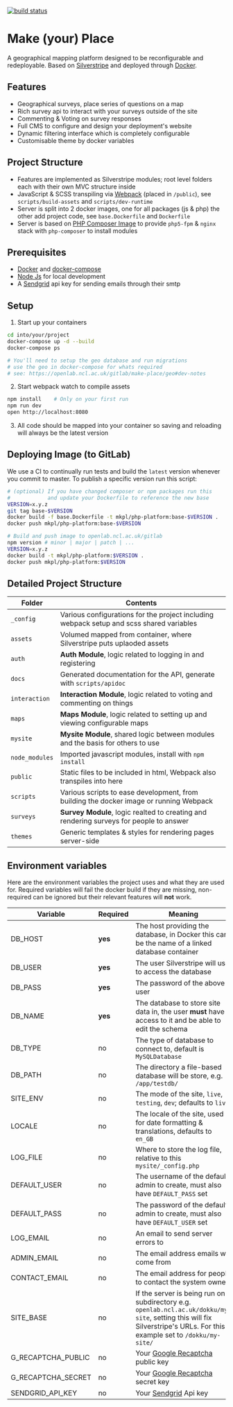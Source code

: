 [![build status](https://openlab.ncl.ac.uk/gitlab/make-place/web/badges/master/build.svg)](https://openlab.ncl.ac.uk/gitlab/make-place/web/commits/master)

# Make (your) Place
A geographical mapping platform designed to be reconfigurable and redeployable. Based on [Silverstripe](https://www.silverstripe.org/) and deployed through [Docker](https://www.docker.com/).

## Features

- Geographical surveys, place series of questions on a map
- Rich survey api to interact with your surveys outside of the site
- Commenting & Voting on survey responses
- Full CMS to configure and design your deployment's website
- Dynamic filtering interface which is completely configurable
- Customisable theme by docker variables

## Project Structure

- Features are implemented as Silverstripe modules; root level folders each with their own MVC structure inside
- JavaScript & SCSS transpiling via [Webpack](https://webpack.js.org/) (placed in `/public`), see `scripts/build-assets` and `scripts/dev-runtime`
- Server is split into 2 docker images, one for all packages (js & php) the other add project code, see `base.Dockerfile` and `Dockerfile`
- Server is based on [PHP Composer Image](https://openlab.ncl.ac.uk/gitlab/rob/composer-image) to provide `php5-fpm` & `nginx` stack with `php-composer` to install modules

## Prerequisites

- [Docker](https://www.docker.com/) and [docker-compose](https://docs.docker.com/compose/)
- [Node Js](https://nodejs.org) for local development
- A [Sendgrid](https://sendgrid.com/) api key for sending emails through their smtp

## Setup

1. Start up your containers
```bash
cd into/your/project
docker-compose up -d --build
docker-compose ps

# You'll need to setup the geo database and run migrations
# use the geo in docker-compose for whats required
# see: https://openlab.ncl.ac.uk/gitlab/make-place/geo#dev-notes
```
2. Start webpack watch to compile assets
```bash
npm install    # Only on your first run
npm run dev
open http://localhost:8080
```
3. All code should be mapped into your container so saving and reloading will always be the latest version

## Deploying Image (to GitLab)

We use a CI to continually run tests and build the `latest` version whenever you commit to master. To publish a specific version run this script:

```bash
# (optional) If you have changed composer or npm packages run this
#            and update your Dockerfile to reference the new base
VERSION=x.y.z
git tag base-$VERSION
docker build -f base.Dockerfile -t mkpl/php-platform:base-$VERSION .
docker push mkpl/php-platform:base-$VERSION

# Build and push image to openlab.ncl.ac.uk/gitlab
npm version # minor | major | patch | ...
VERSION=x.y.z
docker build -t mkpl/php-platform:$VERSION .
docker push mkpl/php-platform:$VERSION

```

## Detailed Project Structure

Folder | Contents
------ | --------
`_config` | Various configurations for the project including webpack setup and scss shared variables
`assets` | Volumed mapped from container, where Silverstripe puts uplaoded assets
`auth` | **Auth Module**, logic related to logging in and registering
`docs` | Generated documentation for the API, generate with `scripts/apidoc`
`interaction` | **Interaction Module**, logic related to voting and commenting on things
`maps` | **Maps Module**, logic related to setting up and viewing configurable maps
`mysite` | **Mysite Module**, shared logic between modules and the basis for others to use
`node_modules` | Imported javascript modules, install with `npm install`
`public` | Static files to be included in html, Webpack also transpiles into here
`scripts` | Various scripts to ease development, from building the docker image or running Webpack
`surveys` | **Survey Module**, logic realted to creating and rendering surveys for people to answer
`themes` | Generic templates & styles for rendering pages server-side

## Environment variables

Here are the environment variables the project uses and what they are used for. Required variables will fail the docker build if they are missing, non-required can be ignored but their relevant features will **not** work.

Variable                | Required  | Meaning
----------------------- | --------- | -------
DB_HOST                 | **yes**   | The host providing the database, in Docker this can be the name of a linked database container
DB_USER                 | **yes**   | The user Silverstripe will use to access the database
DB_PASS                 | **yes**   | The password of the above user
DB_NAME                 | **yes**   | The database to store site data in, the user **must** have access to it and be able to edit the schema
DB_TYPE                 | no        | The type of database to connect to, default is `MySQLDatabase`
DB_PATH                 | no        | The directory a file-based database will be store, e.g. `/app/testdb/`
SITE_ENV                | no        | The mode of the site, `live`, `testing`, `dev`; defaults to `live`
LOCALE                  | no        | The locale of the site, used for date formatting & translations, defaults to `en_GB`
LOG_FILE                | no        | Where to store the log file, relative to this `mysite/_config.php`
DEFAULT_USER            | no        | The username of the default admin to create, must also have `DEFAULT_PASS` set
DEFAULT_PASS            | no        | The password of the default admin to create, must also have `DEFAULT_USER` set
LOG_EMAIL               | no        | An email to send server errors to
ADMIN_EMAIL             | no        | The email address emails will come from
CONTACT_EMAIL           | no        | The email address for people to contact the system owner
SITE_BASE               | no        | If the server is being run on a subdirectory e.g. `openlab.ncl.ac.uk/dokku/my-site`, setting this will fix Silverstripe's URLs. For this example set to `/dokku/my-site/`
G_RECAPTCHA_PUBLIC      | no        | Your [Google Recaptcha](https://www.google.com/recaptcha) public key
G_RECAPTCHA_SECRET      | no        | Your [Google Recaptcha](https://www.google.com/recaptcha) secret key
SENDGRID_API_KEY        | no        | Your [Sendgrid](https://sendgrid.com) Api key
